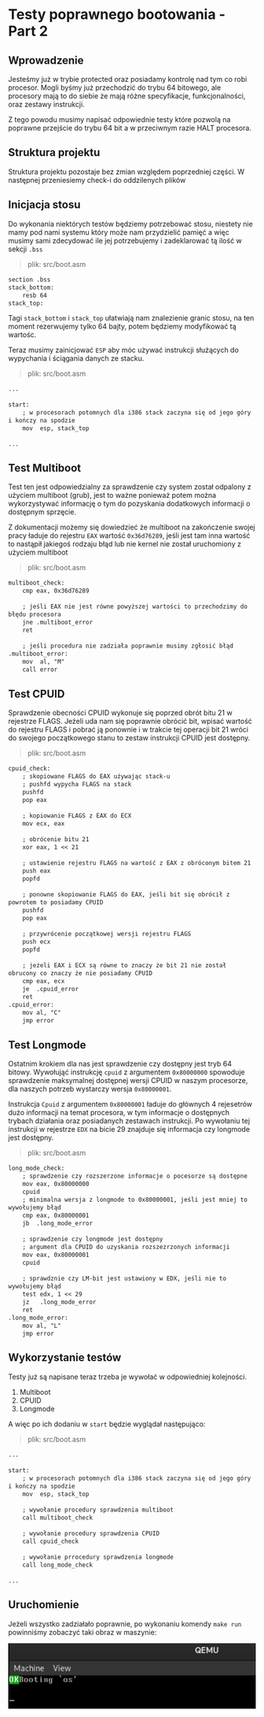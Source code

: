 # Testy poprawnego bootowania - Part 2

## Wprowadzenie

Jesteśmy już w trybie protected oraz posiadamy kontrolę nad tym co robi procesor. Mogli byśmy już przechodzić do trybu 64 bitowego, ale procesory mają to do siebie że mają różne specyfikacje, funkcjonalności, oraz zestawy instrukcji.

Z tego powodu musimy napisać odpowiednie testy które pozwolą na poprawne przejście do trybu 64 bit a w przeciwnym razie HALT procesora.

## Struktura projektu

Struktura projektu pozostaje bez zmian względem poprzedniej części. W następnej przeniesiemy check-i do oddzilenych plików

## Inicjacja stosu

Do wykonania niektórych testów będziemy potrzebować stosu, niestety nie mamy pod nami systemu który może nam przydzielić pamięć a więc musimy sami zdecydować ile jej potrzebujemy i zadeklarować tą ilość w sekcji `.bss`

> plik: src/boot.asm
```x86asm
section .bss
stack_bottom:
    resb 64
stack_top:
```

Tagi `stack_bottom` i `stack_top` ułatwiają nam znalezienie granic stosu, na ten moment rezerwujemy tylko 64 bajty, potem będziemy modyfikować tą wartośc.

Teraz musimy zainicjować `ESP` aby móc używać instrukcji służących do wypychania i ściągania danych ze stacku.

> plik: src/boot.asm
```x86asm
...

start:
    ; w procesorach potomnych dla i386 stack zaczyna się od jego góry i kończy na spodzie
    mov  esp, stack_top
    
...
```


## Test Multiboot

Test ten jest odpowiedzialny za sprawdzenie czy system został odpalony z użyciem multiboot (grub), jest to ważne ponieważ potem można wykorzystywać informację o tym do pozyskania dodatkowych informacji o dostępnym sprzęcie.

Z dokumentacji możemy się dowiedzieć że multiboot na zakończenie swojej pracy ładuje do rejestru `EAX` wartość `0x36d76289`, jeśli jest tam inna wartość to nastąpił jakiegoś rodzaju błąd lub nie kernel nie został uruchomiony z użyciem multiboot

> plik: src/boot.asm
```x86asm
multiboot_check:
    cmp eax, 0x36d76289
    
    ; jeśli EAX nie jest równe powyższej wartości to przechodzimy do błędu procesora
    jne .multiboot_error
    ret
 
    ; jeśli procedura nie zadziała poprawnie musimy zgłosić błąd
.multiboot_error:
    mov  al, "M"
    call error
```

## Test CPUID

Sprawdzenie obecności CPUID wykonuje się poprzed obrót bitu 21 w rejestrze FLAGS.
Jeżeli uda nam się poprawnie obrócić bit, wpisać wartość do rejestru FLAGS i pobrać ją ponownie i w trakcie tej operacji bit 21 wróci do swojego początkowego stanu to zestaw instrukcji CPUID jest dostępny.

> plik: src/boot.asm
```x86asm
cpuid_check:
    ; skopiowane FLAGS do EAX używając stack-u
    ; pushfd wypycha FLAGS na stack
    pushfd
    pop eax

    ; kopiowanie FLAGS z EAX do ECX
    mov ecx, eax

    ; obrócenie bitu 21
    xor eax, 1 << 21

    ; ustawienie rejestru FLAGS na wartość z EAX z obróconym bitem 21
    push eax
    popfd

    ; ponowne skopiowanie FLAGS do EAX, jeśli bit się obrócił z powrotem to posiadamy CPUID
    pushfd
    pop eax

    ; przywrócenie początkowej wersji rejestru FLAGS
    push ecx
    popfd

    ; jeżeli EAX i ECX są równe to znaczy że bit 21 nie został obrucony co znaczy że nie posiadamy CPUID
    cmp eax, ecx
    je  .cpuid_error
    ret
.cpuid_error:
    mov al, "C"
    jmp error

```

## Test Longmode

Ostatnim krokiem dla nas jest sprawdzenie czy dostępny jest tryb 64 bitowy. Wywołująć instrukcję `cpuid` z argumentem `0x80000000` spowoduje sprawdzenie maksymalnej dostępnej wersji CPUID w naszym procesorze, dla naszych potrzeb wystarczy wersja `0x80000001`.

Instrukcja `Cpuid` z argumentem `0x80000001` ładuje do głównych 4 rejesetrów dużo informacji na temat procesora, w tym informacje o dostępnych trybach działania oraz posiadanych zestawach instrukcji. Po wywołaniu tej instrukcji w rejestrze `EDX` na bicie 29 znajduje się informacja czy longmode jest dostępny.

> plik: src/boot.asm
```x86asm
long_mode_check:
    ; sprawdzenie czy rozszerzone informacje o pocesorze są dostępne
    mov eax, 0x80000000
    cpuid                  
    ; minimalna wersja z longmode to 0x80000001, jeśli jest mniej to wywołujemy błąd
    cmp eax, 0x80000001
    jb  .long_mode_error

    ; sprawdzenie czy longmode jest dostępny
    ; argument dla CPUID do uzyskania rozszezrzonych informacji 
    mov eax, 0x80000001
    cpuid

    ; sprawdznie czy LM-bit jest ustawiony w EDX, jeśli nie to wywołujemy błąd
    test edx, 1 << 29
    jz   .long_mode_error
    ret
.long_mode_error:
    mov al, "L"
    jmp error
```

## Wykorzystanie testów

Testy już są napisane teraz trzeba je wywołać w odpowiedniej kolejności.

1. Multiboot
2. CPUID
3. Longmode

A więc po ich dodaniu w `start` będzie wyglądał następująco:

> plik: src/boot.asm
```x86asm
...

start:
    ; w procesorach potomnych dla i386 stack zaczyna się od jego góry i kończy na spodzie
    mov  esp, stack_top

    ; wywołanie procedury sprawdzenia multiboot
    call multiboot_check
    
    ; wywołanie procedury sprawdzenia CPUID
    call cpuid_check

    ; wywołanie prrocedury sprawdzenia longmode
    call long_mode_check

...
```

## Uruchomienie

Jeżeli wszystko zadziałało poprawnie, po wykonaniu komendy `make run` powinniśmy zobaczyć taki obraz w maszynie:

![image](./photos/part2_working.png)
